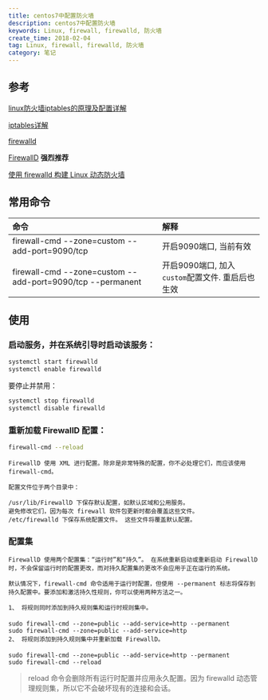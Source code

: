 ```yaml
---
title: centos7中配置防火墙
description: centos7中配置防火墙
keywords: Linux, firewall, firewalld, 防火墙
create_time: 2018-02-04
tag: Linux, firewall, firewalld, 防火墙
category: 笔记
---
```


## 参考

[linux防火墙iptables的原理及配置详解](http://www.178linux.com/85281)

[iptables详解](http://www.zsythink.net/archives/1199)

[firewalld](http://www.firewalld.org/documentation/)

[FirewallD](https://linux.cn/article-8098-1.html) **强烈推荐**

[使用 firewalld 构建 Linux 动态防火墙](https://www.ibm.com/developerworks/cn/linux/1507_caojh/index.html)

## 常用命令

| 命令                                                        | 解释                                         |
|:-----------------------------------------------------------|:--------------------------------------------|
| firewall-cmd --zone=custom --add-port=9090/tcp             | 开启9090端口, 当前有效                         |
| firewall-cmd --zone=custom --add-port=9090/tcp --permanent | 开启9090端口, 加入 `custom`配置文件. 重启后也生效 |



## 使用

### 启动服务，并在系统引导时启动该服务：

```bash
systemctl start firewalld
systemctl enable firewalld
```

要停止并禁用：

```bash
systemctl stop firewalld
systemctl disable firewalld
```

### 重新加载 FirewallD 配置：

```bash
firewall-cmd --reload
```

    FirewallD 使用 XML 进行配置。除非是非常特殊的配置，你不必处理它们，而应该使用 firewall-cmd。
    
    配置文件位于两个目录中：
    
    /usr/lib/FirewallD 下保存默认配置，如默认区域和公用服务。 
    避免修改它们，因为每次 firewall 软件包更新时都会覆盖这些文件。
    /etc/firewalld 下保存系统配置文件。 这些文件将覆盖默认配置。


### 配置集

    FirewallD 使用两个配置集：“运行时”和“持久”。 在系统重新启动或重新启动 FirewallD 时，不会保留运行时的配置更改，而对持久配置集的更改不会应用于正在运行的系统。
    
    默认情况下，firewall-cmd 命令适用于运行时配置，但使用 --permanent 标志将保存到持久配置中。要添加和激活持久性规则，你可以使用两种方法之一。
    
    1、 将规则同时添加到持久规则集和运行时规则集中。 
    
    sudo firewall-cmd --zone=public --add-service=http --permanent
    sudo firewall-cmd --zone=public --add-service=http
    2、 将规则添加到持久规则集中并重新加载 FirewallD。 
    
    sudo firewall-cmd --zone=public --add-service=http --permanent
    sudo firewall-cmd --reload


> reload 命令会删除所有运行时配置并应用永久配置。因为 firewalld 动态管理规则集，所以它不会破坏现有的连接和会话。

